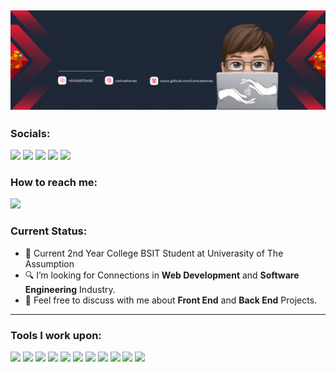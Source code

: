[![@carlcastanas](https://raw.githubusercontent.com/carlcastanas/carlcastanas/main/assets/1.gif)](https://facebook.com/carlcastanas)
------------------------------------------- 
### Socials: 
<a href="https://www.youtube.com/channel/UCsuT6t54vd4cWoaB0ByFE9g"><img src="https://img.shields.io/badge/Codeguest-FF0000?style=for-the-badge&logo=youtube&logoColor=white"></a>
<a href="https://www.tiktok.com/@codeguest"><img src="https://img.shields.io/badge/Codeguest-000000?style=for-the-badge&logo=tiktok&logoColor=white"></a>
<a href="https://instagram.com/jc.mdizon"><img src="https://img.shields.io/badge/jc.mdizon-%23E4405F.svg?&style=for-the-badge&logo=instagram&logoColor=white"></a>  <a href="https://www.linkedin.com/in/john-carlo-dizon-80a03b294/"><img src="https://img.shields.io/badge/John Carlo Dizon-%230077B5.svg?&style=for-the-badge&logo=linkedin&logoColor=white"></a> <a href="https://www.facebook.com/John.Dizon.30/"><img src="https://img.shields.io/badge/John Carlo Dizon-1877F2?style=for-the-badge&logo=facebook&logoColor=white"></a>
<br>

### How to reach me: 
<a href="mailto: dizon6171@gmail.com">
<img src="https://img.shields.io/badge/-dizon6171%40gmail.com-7B83EB?&style=for-the-badge&logo=Microsoft-outlook&logoColor=white" ></a>

### Current Status:

- 💼 Current 2nd Year College BSIT Student at Univerasity of The Assumption
- 🔍 I’m looking for Connections in <strong>Web Development</strong> and <strong>Software Engineering</strong> Industry.
- 💬 Feel free to discuss with me about <strong>Front End</strong> and <strong>Back End</strong> Projects.

------------------------------------------- 

### Tools I work upon:

<img src="https://img.shields.io/badge/html5-%23E34F26.svg?style=for-the-badge&logo=html5&logoColor=white">   <img src="https://img.shields.io/badge/css3%20-%2314354C.svg?&style=for-the-badge&logo=css3&logoColor=white">   <img src="https://img.shields.io/badge/javascript%20-%23323330.svg?&style=for-the-badge&logo=javascript&logoColor=%23F7DF1E">  <img src="https://img.shields.io/badge/react-%2320232a.svg?style=for-the-badge&logo=react&logoColor=%2361DAFB">  <img src="https://img.shields.io/badge/Python-F9DC3e?style=for-the-badge&logo=python&logoColor=black"> <img src="https://img.shields.io/badge/PHP%20-7B83EB.svg?&style=for-the-badge&logo=php&logoColor=white"> <img src="https://img.shields.io/badge/git%20-%23F05032.svg?&style=for-the-badge&logo=git&logoColor=white"/> <img src="http://img.shields.io/badge/-VS%20Code-000000?style=for-the-badge&logo=Visual-studio-code&logoColor=blue">  <img src="https://img.shields.io/badge/Canva-%2300C4CC.svg?style=for-the-badge&logo=Canva&logoColor=white"> <img src="https://img.shields.io/badge/figma-%23F24E1E.svg?style=for-the-badge&logo=figma&logoColor=white"> <img src="https://img.shields.io/badge/Eclipse-FE7A16.svg?style=for-the-badge&logo=Eclipse&logoColor=white">



